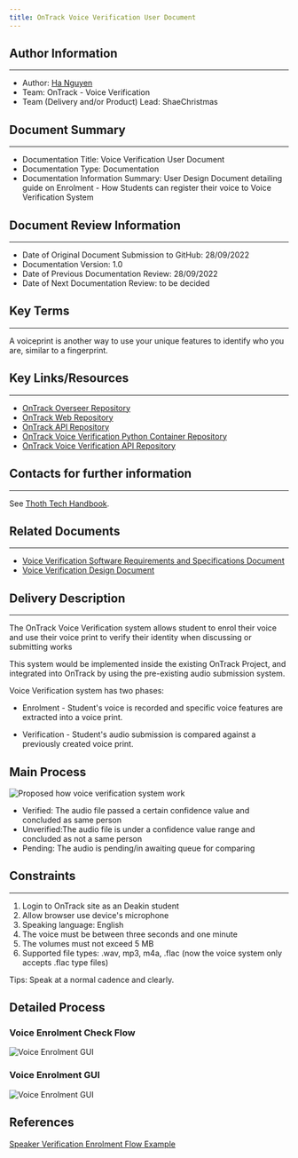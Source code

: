 ```yaml
---
title: OnTrack Voice Verification User Document
---
```


## Author Information

---

- Author: [Ha Nguyen](https://github.com/hantt-8)
- Team: OnTrack - Voice Verification
- Team (Delivery and/or Product) Lead: ShaeChristmas

## Document Summary

---

- Documentation Title: Voice Verification User Document
- Documentation Type: Documentation
- Documentation Information Summary: User Design Document detailing guide on
  Enrolment - How Students can register their voice to Voice Verification System

## Document Review Information

---

- Date of Original Document Submission to GitHub: 28/09/2022
- Documentation Version: 1.0
- Date of Previous Documentation Review: 28/09/2022
- Date of Next Documentation Review: to be decided

## Key Terms

---

A voiceprint is another way to use your unique features to identify who you
are, similar to a fingerprint.

## Key Links/Resources

---

- [OnTrack Overseer Repository](https://github.com/thoth-tech/doubtfire-overseer)
- [OnTrack Web Repository](https://github.com/thoth-tech/doubtfire-web)
- [OnTrack API Repository](https://github.com/thoth-tech/doubtfire-api)
- [OnTrack Voice Verification Python Container Repository](https://github.com/thoth-tech/speaker-verification)
- [OnTrack Voice Verification API Repository](https://github.com/thoth-tech/speaker-verification-api)

## Contacts for further information

---

See [Thoth Tech Handbook](https://github.com/thoth-tech/handbook/blob/main/README.md).

## Related Documents

---

- [Voice Verification Software Requirements and Specifications Document](Voice%20Verification%20SRS%20Document.md)
- [Voice Verification Design Document](https://github.com/thoth-tech/documentation/blob/6354f1f7e1a161d865d408d9d263c36c2e2e73aa/docs/OnTrack/Voice%20Verification/Voice%20Verification%20Design%20Document.md)

## Delivery Description

---

The OnTrack Voice Verification system allows student to enrol their voice and
use their voice print to verify their identity when discussing or submitting works

This system would be implemented inside the existing OnTrack Project, and
integrated into OnTrack by using the pre-existing audio submission system.

Voice Verification system has two phases:

- Enrolment - Student's voice is recorded and specific voice features are
  extracted into a voice print.

- Verification - Student's audio submission is compared against a previously
  created voice print.

## Main Process

![Proposed how voice verification system work](/Voice-Verification-Overview-Process.png)

- Verified: The audio file passed a certain confidence value and concluded as
same person
- Unverified:The audio file is under a confidence value range and concluded as
not a same person
- Pending: The audio is pending/in awaiting queue for comparing

## Constraints

---

1. Login to OnTrack site as an Deakin student
2. Allow browser use device's microphone
3. Speaking language: English
4. The voice must be between three seconds and one minute
5. The volumes must not exceed 5 MB
6. Supported file types: .wav, mp3, m4a, .flac (now the voice system only
accepts .flac type files)

Tips: Speak at a normal cadence and clearly.

## Detailed Process

### Voice Enrolment Check Flow

![Voice Enrolment GUI](/Voice-Enrolment-Process-Flow.png)

### Voice Enrolment GUI

![Voice Enrolment GUI](/Voiceprint-Enrolment-GUI.png)

## References

[Speaker Verification Enrolment Flow Example](https://techdocs.audiocodes.com/voice-ai-connect/Content/VAIG_Combined/speaker-verification.htm#:~:text=Each%20speaker%20recognition%20system%20has%20two%20phases%3A%20Enrollment,is%20compared%20against%20a%20previously%20created%20voice%20print.)
